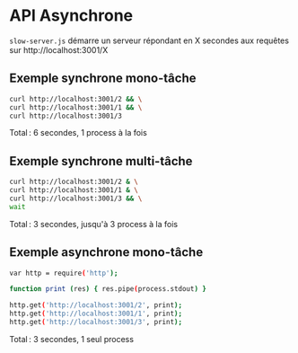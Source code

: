 API Asynchrone
==============

`slow-server.js` démarre un serveur répondant en X secondes aux requêtes sur http://localhost:3001/X

Exemple synchrone mono-tâche
----------------------------

```sh
curl http://localhost:3001/2 && \
curl http://localhost:3001/1 && \
curl http://localhost:3001/3
```

Total : 6 secondes, 1 process à la fois

Exemple synchrone multi-tâche
-----------------------------

```sh
curl http://localhost:3001/2 & \
curl http://localhost:3001/1 & \
curl http://localhost:3001/3 && \
wait
```

Total : 3 secondes, jusqu'à 3 process à la fois

Exemple asynchrone mono-tâche
-----------------------------

```sh
var http = require('http');

function print (res) { res.pipe(process.stdout) }

http.get('http://localhost:3001/2', print);
http.get('http://localhost:3001/1', print);
http.get('http://localhost:3001/3', print);
```

Total : 3 secondes, 1 seul process

